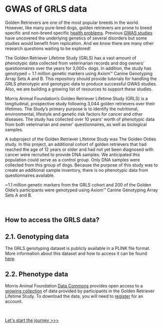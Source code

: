 # GWAS of GRLS data

Golden Retrievers are one of the most popular breeds in the world. However, like many pure-bred dogs, golden retrievers are prone to breed specific and non-breed specific [health problems](https://morrisanimalfoundation.github.io/grGWAS/ext_docs/health_concerns/). Previous [GWAS studies](https://morrisanimalfoundation.github.io/grGWAS/ext_docs/gwas_studies/) have uncovered the underlying genetics of several disorders but some studies would benefit from replication. And we know there are many other research questions waiting to be explored!

The Golden Retriever Lifetime Study (GRLS) has a vast amount of phenotypic data collected from veterinarian records and dog owners’ questionnaires over the years for 3,000+ dogs. In addition, the study has genotyped ~ 1.1 million genetic markers using Axiom™ Canine Genotyping Array Sets A and B. This repository should provide tutorials for handling the GRLS phenotypic and genotypic data to produce successful GWAS studies. Also, we are building a growing list of resources to support these studies.

Morris Animal Foundation’s Golden Retriever Lifetime Study (GRLS) is a longitudinal, prospective study following 3,044 golden retrievers over their lifetimes. The Study’s primary purpose is to identify the nutritional, environmental, lifestyle and genetic risk factors for cancer and other diseases. The study has collected over 10 years' worth of phenotypic data from both veterinarian and owner’ questionnaires, as well as biological samples.  

A subproject of the Golden Retriever Lifetime Study was The Golden Oldies study. In this project, an additional cohort of golden retrievers that had reached the age of 12 years or older and had not yet been diagnosed with cancer were recruited to provide DNA samples. We anticipated this population could serve as a control group. Only DNA samples were collected from this group of dogs. Because the purpose of this study was to create an additional sample inventory, there is no phenotypic data from questionnaires available. 

~1.1 million genetic markers from the GRLS cohort and 200 of the Golden Oldie’s participants were genotyped using Axiom™ Canine Genotyping Array Sets A and B.  

<br>

## How to access the GRLS data?

## 2.1. Genotyping data
The GRLS genotyping dataset is publicly available in a PLINK file format. More information about this dataset and how to access it can be found [here](https://github.com/morrisanimalfoundation/grGWAS/blob/main/GRLS_Axiom.json).

## 2.2. Phenotype data
Morris Animal Foundation [Data Commons](https://datacommons.morrisanimalfoundation.org/) provides open access to a [growing collection](https://datacommons.morrisanimalfoundation.org/node/221) of data provided by participants in the Golden Retriever Lifetime Study. To download the data, you will need to [register](https://datacommons.morrisanimalfoundation.org/user/login?destination=/node/1) for an account.

<br>

[Let's start the journey >>>](https://morrisanimalfoundation.github.io/grGWAS/1.install/)
